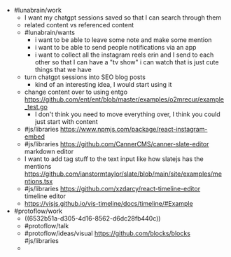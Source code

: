 - #lunabrain/work
	- I want my chatgpt sessions saved so that I can search through them
	- related content vs referenced content
	- #lunabrain/wants
		- i want to be able to leave some note and make some mention
		- i want to be able to send people notifications via an app
		- i want to collect all the instagram reels erin and I send to each other so that I can have a "tv show" i can watch that is just cute things that we have
	- turn chatgpt sessions into SEO blog posts
		- kind of an interesting idea, I would start using it
	- change content over to using entgo https://github.com/ent/ent/blob/master/examples/o2mrecur/example_test.go
		- I don't think you need to move everything over, I think you could just start with content
	- #js/libraries https://www.npmjs.com/package/react-instagram-embed
	- #js/libraries https://github.com/CannerCMS/canner-slate-editor markdown editor
	- I want to add tag stuff to the text input like how slatejs has the mentions https://github.com/ianstormtaylor/slate/blob/main/site/examples/mentions.tsx
	- #js/libraries https://github.com/xzdarcy/react-timeline-editor timeline editor
	- https://visjs.github.io/vis-timeline/docs/timeline/#Example
- #protoflow/work
	- ((6532b51a-d305-4d16-8562-d6dc28fb440c))
	- #protoflow/talk
	- #protoflow/ideas/visual https://github.com/blocks/blocks #js/libraries
	-